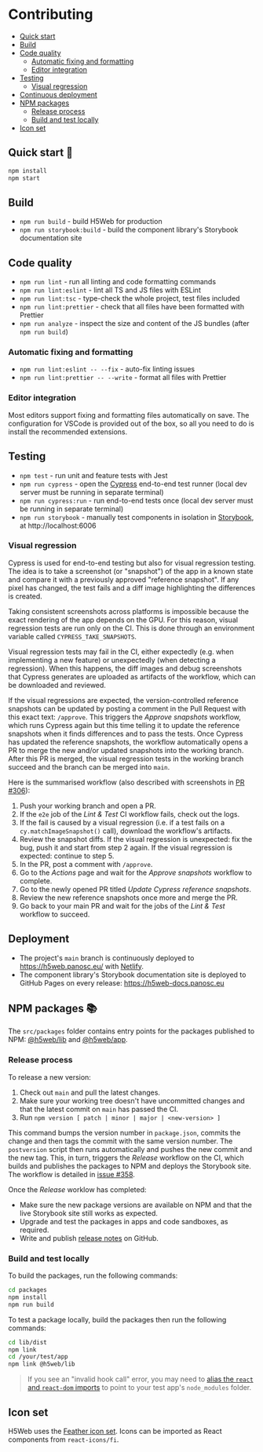# Contributing

- [Quick start](#quick-start-)
- [Build](#build)
- [Code quality](#code-quality)
  - [Automatic fixing and formatting](#automatic-fixing-and-formatting)
  - [Editor integration](#editor-integration)
- [Testing](#testing)
  - [Visual regression](#visual-regression)
- [Continuous deployment](#continuous-deployment)
- [NPM packages](#npm-packages-)
  - [Release process](#release-process)
  - [Build and test locally](#build-and-test-locally)
- [Icon set](#icon-set)

## Quick start 🚀

```bash
npm install
npm start
```

## Build

- `npm run build` - build H5Web for production
- `npm run storybook:build` - build the component library's Storybook
  documentation site

## Code quality

- `npm run lint` - run all linting and code formatting commands
- `npm run lint:eslint` - lint all TS and JS files with ESLint
- `npm run lint:tsc` - type-check the whole project, test files included
- `npm run lint:prettier` - check that all files have been formatted with
  Prettier
- `npm run analyze` - inspect the size and content of the JS bundles (after
  `npm run build`)

### Automatic fixing and formatting

- `npm run lint:eslint -- --fix` - auto-fix linting issues
- `npm run lint:prettier -- --write` - format all files with Prettier

### Editor integration

Most editors support fixing and formatting files automatically on save. The
configuration for VSCode is provided out of the box, so all you need to do is
install the recommended extensions.

## Testing

- `npm test` - run unit and feature tests with Jest
- `npm run cypress` - open the
  [Cypress](https://docs.cypress.io/guides/overview/why-cypress.html) end-to-end
  test runner (local dev server must be running in separate terminal)
- `npm run cypress:run` - run end-to-end tests once (local dev server must be
  running in separate terminal)
- `npm run storybook` - manually test components in isolation in
  [Storybook](https://storybook.js.org/docs/react/get-started/introduction), at
  http://localhost:6006

### Visual regression

Cypress is used for end-to-end testing but also for visual regression testing.
The idea is to take a screenshot (or "snapshot") of the app in a known state and
compare it with a previously approved "reference snapshot". If any pixel has
changed, the test fails and a diff image highlighting the differences is
created.

Taking consistent screenshots across platforms is impossible because the exact
rendering of the app depends on the GPU. For this reason, visual regression
tests are run only on the CI. This is done through an environment variable
called `CYPRESS_TAKE_SNAPSHOTS`.

Visual regression tests may fail in the CI, either expectedly (e.g. when
implementing a new feature) or unexpectedly (when detecting a regression). When
this happens, the diff images and debug screenshots that Cypress generates are
uploaded as artifacts of the workflow, which can be downloaded and reviewed.

If the visual regressions are expected, the version-controlled reference
snapshots can be updated by posting a comment in the Pull Request with this
exact text: `/approve`. This triggers the _Approve snapshots_ workflow, which
runs Cypress again but this time telling it to update the reference snapshots
when it finds differences and to pass the tests. Once Cypress has updated the
reference snapshots, the workflow automatically opens a PR to merge the new
and/or updated snapshots into the working branch. After this PR is merged, the
visual regression tests in the working branch succeed and the branch can be
merged into `main`.

Here is the summarised workflow (also described with screenshots in
[PR #306](https://github.com/silx-kit/h5web/pull/306)):

1. Push your working branch and open a PR.
2. If the `e2e` job of the _Lint & Test_ CI workflow fails, check out the logs.
3. If the fail is caused by a visual regression (i.e. if a test fails on a
   `cy.matchImageSnapshot()` call), download the workflow's artifacts.
4. Review the snapshot diffs. If the visual regression is unexpected: fix the
   bug, push it and start from step 2 again. If the visual regression is
   expected: continue to step 5.
5. In the PR, post a comment with `/approve`.
6. Go to the _Actions_ page and wait for the _Approve snapshots_ workflow to
   complete.
7. Go to the newly opened PR titled _Update Cypress reference snapshots_.
8. Review the new reference snapshots once more and merge the PR.
9. Go back to your main PR and wait for the jobs of the _Lint & Test_ workflow
   to succeed.

## Deployment

- The project's `main` branch is continuously deployed to
  https://h5web.panosc.eu/ with [Netlify](https://www.netlify.com/).
- The component library's Storybook documentation site is deployed to GitHub
  Pages on every release: https://h5web-docs.panosc.eu

## NPM packages 📚

The `src/packages` folder contains entry points for the packages published to
NPM: [@h5web/lib](https://www.npmjs.com/package/@h5web/lib) and
[@h5web/app](https://www.npmjs.com/package/@h5web/app).

### Release process

To release a new version:

1. Check out `main` and pull the latest changes.
1. Make sure your working tree doesn't have uncommitted changes and that the
   latest commit on `main` has passed the CI.
1. Run `npm version [ patch | minor | major | <new-version> ]`

This command bumps the version number in `package.json`, commits the change and
then tags the commit with the same version number. The `postversion` script then
runs automatically and pushes the new commit and the new tag. This, in turn,
triggers the _Release_ workflow on the CI, which builds and publishes the
packages to NPM and deploys the Storybook site. The workflow is detailed in
[issue #358](https://github.com/silx-kit/h5web/issues/358).

Once the _Release_ worklow has completed:

- Make sure the new package versions are available on NPM and that the live
  Storybook site still works as expected.
- Upgrade and test the packages in apps and code sandboxes, as required.
- Write and publish [release notes](https://github.com/silx-kit/h5web/releases)
  on GitHub.

### Build and test locally

To build the packages, run the following commands:

```bash
cd packages
npm install
npm run build
```

To test a package locally, build the packages then run the following commands:

```bash
cd lib/dist
npm link
cd /your/test/app
npm link @h5web/lib
```

> If you see an "invalid hook call" error, you may need to
> [alias the `react` and `react-dom` imports](https://github.com/facebook/react/issues/13991#issuecomment-435587809)
> to point to your test app's `node_modules` folder.

## Icon set

H5Web uses the [Feather icon set](https://react-icons.netlify.com/#/icons/fi).
Icons can be imported as React components from `react-icons/fi`.
